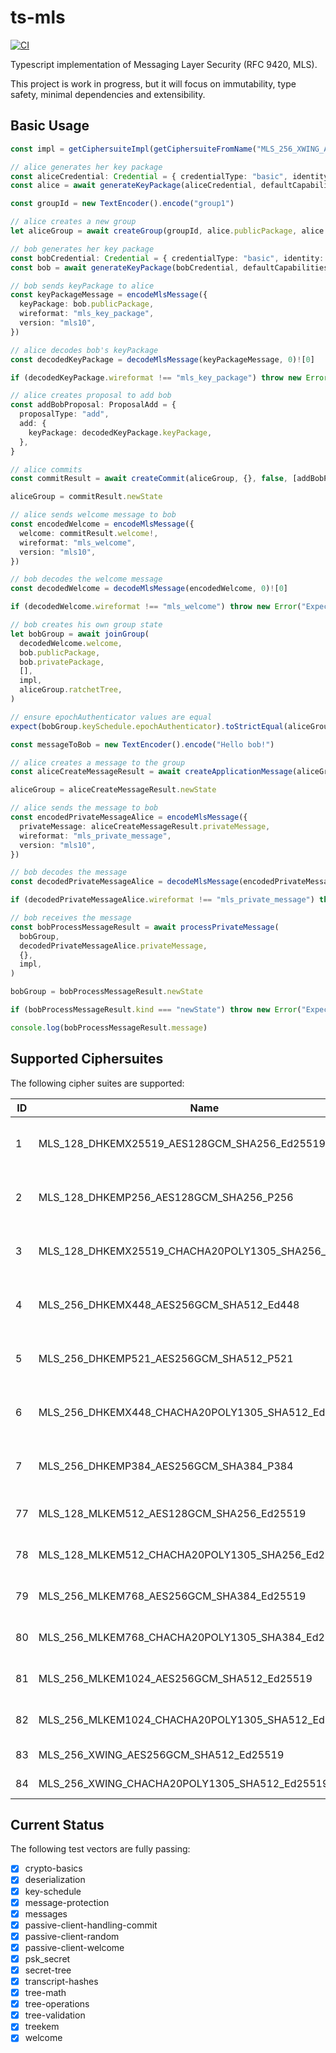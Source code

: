 # ts-mls

[![CI](https://github.com/LukaJCB/ts-mls/actions/workflows/ci.yml/badge.svg)](https://github.com/LukaJCB/ts-mls/actions/workflows/ci.yml)

Typescript implementation of Messaging Layer Security (RFC 9420, MLS).

This project is work in progress, but it will focus on immutability, type safety, minimal dependencies and extensibility.

## Basic Usage

```typescript
const impl = getCiphersuiteImpl(getCiphersuiteFromName("MLS_256_XWING_AES256GCM_SHA512_Ed25519"))

// alice generates her key package
const aliceCredential: Credential = { credentialType: "basic", identity: new TextEncoder().encode("alice") }
const alice = await generateKeyPackage(aliceCredential, defaultCapabilities, defaultLifetime, [], impl)

const groupId = new TextEncoder().encode("group1")

// alice creates a new group
let aliceGroup = await createGroup(groupId, alice.publicPackage, alice.privatePackage, [], impl)

// bob generates her key package
const bobCredential: Credential = { credentialType: "basic", identity: new TextEncoder().encode("bob") }
const bob = await generateKeyPackage(bobCredential, defaultCapabilities, defaultLifetime, [], impl)

// bob sends keyPackage to alice
const keyPackageMessage = encodeMlsMessage({
  keyPackage: bob.publicPackage,
  wireformat: "mls_key_package",
  version: "mls10",
})

// alice decodes bob's keyPackage
const decodedKeyPackage = decodeMlsMessage(keyPackageMessage, 0)![0]

if (decodedKeyPackage.wireformat !== "mls_key_package") throw new Error("Expected key package")

// alice creates proposal to add bob
const addBobProposal: ProposalAdd = {
  proposalType: "add",
  add: {
    keyPackage: decodedKeyPackage.keyPackage,
  },
}

// alice commits
const commitResult = await createCommit(aliceGroup, {}, false, [addBobProposal], impl)

aliceGroup = commitResult.newState

// alice sends welcome message to bob
const encodedWelcome = encodeMlsMessage({
  welcome: commitResult.welcome!,
  wireformat: "mls_welcome",
  version: "mls10",
})

// bob decodes the welcome message
const decodedWelcome = decodeMlsMessage(encodedWelcome, 0)![0]

if (decodedWelcome.wireformat !== "mls_welcome") throw new Error("Expected welcome")

// bob creates his own group state
let bobGroup = await joinGroup(
  decodedWelcome.welcome,
  bob.publicPackage,
  bob.privatePackage,
  [],
  impl,
  aliceGroup.ratchetTree,
)

// ensure epochAuthenticator values are equal
expect(bobGroup.keySchedule.epochAuthenticator).toStrictEqual(aliceGroup.keySchedule.epochAuthenticator)

const messageToBob = new TextEncoder().encode("Hello bob!")

// alice creates a message to the group
const aliceCreateMessageResult = await createApplicationMessage(aliceGroup, messageToBob, impl)

aliceGroup = aliceCreateMessageResult.newState

// alice sends the message to bob
const encodedPrivateMessageAlice = encodeMlsMessage({
  privateMessage: aliceCreateMessageResult.privateMessage,
  wireformat: "mls_private_message",
  version: "mls10",
})

// bob decodes the message
const decodedPrivateMessageAlice = decodeMlsMessage(encodedPrivateMessageAlice, 0)![0]

if (decodedPrivateMessageAlice.wireformat !== "mls_private_message") throw new Error("Expected private message")

// bob receives the message
const bobProcessMessageResult = await processPrivateMessage(
  bobGroup,
  decodedPrivateMessageAlice.privateMessage,
  {},
  impl,
)

bobGroup = bobProcessMessageResult.newState

if (bobProcessMessageResult.kind === "newState") throw new Error("Expected application message")

console.log(bobProcessMessageResult.message)
```

## Supported Ciphersuites

The following cipher suites are supported:

| ID  | Name                                                | KEM                      | AEAD             | KDF         | Hash    | Signature |
| --- | --------------------------------------------------- | ------------------------ | ---------------- | ----------- | ------- | --------- |
| 1   | MLS_128_DHKEMX25519_AES128GCM_SHA256_Ed25519        | DHKEM-X25519-HKDF-SHA256 | AES128GCM        | HKDF-SHA256 | SHA-256 | Ed25519   |
| 2   | MLS_128_DHKEMP256_AES128GCM_SHA256_P256             | DHKEM-P256-HKDF-SHA256   | AES128GCM        | HKDF-SHA256 | SHA-256 | P256      |
| 3   | MLS_128_DHKEMX25519_CHACHA20POLY1305_SHA256_Ed25519 | DHKEM-X25519-HKDF-SHA256 | CHACHA20POLY1305 | HKDF-SHA256 | SHA-256 | Ed25519   |
| 4   | MLS_256_DHKEMX448_AES256GCM_SHA512_Ed448            | DHKEM-X448-HKDF-SHA512   | AES256GCM        | HKDF-SHA512 | SHA-512 | Ed448     |
| 5   | MLS_256_DHKEMP521_AES256GCM_SHA512_P521             | DHKEM-P521-HKDF-SHA512   | AES256GCM        | HKDF-SHA512 | SHA-512 | P521      |
| 6   | MLS_256_DHKEMX448_CHACHA20POLY1305_SHA512_Ed448     | DHKEM-X448-HKDF-SHA512   | CHACHA20POLY1305 | HKDF-SHA512 | SHA-512 | Ed448     |
| 7   | MLS_256_DHKEMP384_AES256GCM_SHA384_P384             | DHKEM-P384-HKDF-SHA384   | AES256GCM        | HKDF-SHA384 | SHA-384 | P384      |
| 77  | MLS_128_MLKEM512_AES128GCM_SHA256_Ed25519           | ML-KEM-512               | AES256GCM        | HKDF-SHA256 | SHA-256 | Ed25519   |
| 78  | MLS_128_MLKEM512_CHACHA20POLY1305_SHA256_Ed25519    | ML-KEM-512               | CHACHA20POLY1305 | HKDF-SHA256 | SHA-256 | Ed25519   |
| 79  | MLS_256_MLKEM768_AES256GCM_SHA384_Ed25519           | ML-KEM-768               | AES256GCM        | HKDF-SHA384 | SHA-384 | Ed25519   |
| 80  | MLS_256_MLKEM768_CHACHA20POLY1305_SHA384_Ed25519    | ML-KEM-768               | CHACHA20POLY1305 | HKDF-SHA384 | SHA-384 | Ed25519   |
| 81  | MLS_256_MLKEM1024_AES256GCM_SHA512_Ed25519          | ML-KEM-1024              | AES256GCM        | HKDF-SHA512 | SHA-512 | Ed25519   |
| 82  | MLS_256_MLKEM1024_CHACHA20POLY1305_SHA512_Ed25519   | ML-KEM-1024              | CHACHA20POLY1305 | HKDF-SHA512 | SHA-512 | Ed25519   |
| 83  | MLS_256_XWING_AES256GCM_SHA512_Ed25519              | X-Wing                   | AES256GCM        | HKDF-SHA512 | SHA-512 | Ed25519   |
| 84  | MLS_256_XWING_CHACHA20POLY1305_SHA512_Ed25519       | X-Wing                   | CHACHA20POLY1305 | HKDF-SHA512 | SHA-512 | Ed25519   |

## Current Status

The following test vectors are fully passing:

- [x] crypto-basics
- [x] deserialization
- [x] key-schedule
- [x] message-protection
- [x] messages
- [x] passive-client-handling-commit
- [x] passive-client-random
- [x] passive-client-welcome
- [x] psk_secret
- [x] secret-tree
- [x] transcript-hashes
- [x] tree-math
- [x] tree-operations
- [x] tree-validation
- [x] treekem
- [x] welcome

